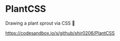 # PlantCSS

Drawing a plant sprout via CSS :seedling:

 https://codesandbox.io/s/github/shir0206/PlantCSS
